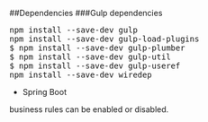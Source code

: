

##Dependencies
###Gulp dependencies
<pre>
npm install --save-dev gulp
npm install --save-dev gulp-load-plugins
$ npm install --save-dev gulp-plumber
$ npm install --save-dev gulp-util
$ npm install --save-dev gulp-useref
npm install --save-dev wiredep
</pre>


- Spring Boot


business rules can be enabled or disabled.
